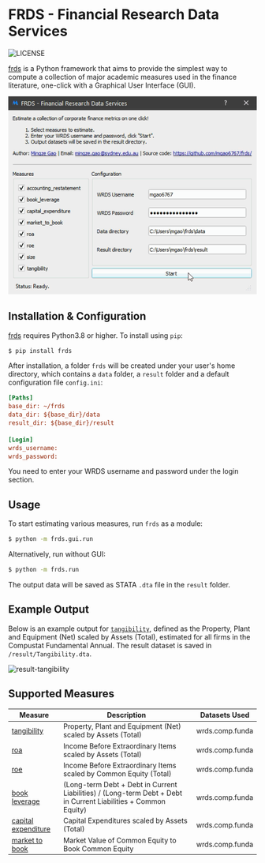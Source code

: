 # FRDS - Financial Research Data Services

![LICENSE](https://img.shields.io/github/license/mgao6767/frds?color=green)

[frds](https://gihub.com/mgao6767/frds/) is a Python framework that aims to provide the simplest way to compute a collection of major academic measures used in the finance literature, one-click with a Graphical User Interface (GUI).

![GUI](/images/frds_demo.gif)

## Installation & Configuration

[frds](https://gihub.com/mgao6767/frds/) requires Python3.8 or higher. To install using `pip`:

```bash
$ pip install frds
```
After installation, a folder `frds` will be created under your user's home directory, which contains a `data` folder, a `result` folder and a default configuration file `config.ini`:

```ini
[Paths]
base_dir: ~/frds
data_dir: ${base_dir}/data
result_dir: ${base_dir}/result

[Login]
wrds_username: 
wrds_password: 
```

You need to enter your WRDS username and password under the login section.

## Usage

To start estimating various measures, run `frds` as a module:

```bash
$ python -m frds.gui.run
```

Alternatively, run without GUI:

```bash
$ python -m frds.run
```

The output data will be saved as STATA `.dta` file in the `result` folder.

## Example Output

Below is an example output for [`tangibility`](https://github.com/mgao6767/frds/blob/master/frds/measures/tangibility.py), defined as the Property, Plant and Equipment (Net) scaled by Assets (Total), estimated for all firms in the Compustat Fundamental Annual. The result dataset is saved in `/result/Tangibility.dta`.

![result-tangibility](https://github.com/mgao6767/frds/raw/master/images/result-tangibility.png)

## Supported Measures

| Measure                                                                                                  | Description                                                                                                     | Datasets Used   |
|----------------------------------------------------------------------------------------------------------|-----------------------------------------------------------------------------------------------------------------|-----------------|
| [tangibility](https://github.com/mgao6767/frds/blob/master/frds/measures/tangibility.py)                 | Property, Plant and Equipment (Net) scaled by Assets (Total)                                                    | wrds.comp.funda |
| [roa](https://github.com/mgao6767/frds/blob/master/frds/measures/roa.py)                                 | Income Before Extraordinary Items scaled by Assets (Total)                                                      | wrds.comp.funda |
| [roe](https://github.com/mgao6767/frds/blob/master/frds/measures/roe.py)                                 | Income Before Extraordinary Items scaled by Common Equity (Total)                                               | wrds.comp.funda |
| [book leverage](https://github.com/mgao6767/frds/blob/master/frds/measures/book_leverage.py)             | (Long-term Debt + Debt in Current Liabilities) / (Long-term Debt + Debt in Current Liabilities + Common Equity) | wrds.comp.funda |
| [capital expenditure](https://github.com/mgao6767/frds/blob/master/frds/measures/capital_expenditure.py) | Capital Expenditures scaled by Assets (Total)                                                                   | wrds.comp.funda |
| [market to book](https://github.com/mgao6767/frds/blob/master/frds/measures/market_to_book.py)           | Market Value of Common Equity to Book Common Equity                                                             | wrds.comp.funda |